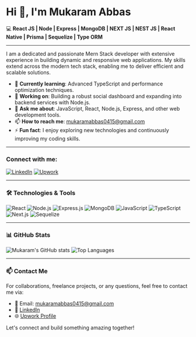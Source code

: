 
# Hi 👋, I'm Mukaram Abbas

💻 **React JS | Node | Express | MongoDB | NEXT JS | NEST JS | React Native | Prisma | Sequelize | Type ORM**

---

I am a dedicated and passionate Mern Stack developer with extensive experience in building dynamic and responsive web applications. My skills extend across the modern tech stack, enabling me to deliver efficient and scalable solutions.

- 🌱 **Currently learning**: Advanced TypeScript and performance optimization techniques.
- 🔭 **Working on**: Building a robust social dashboard and expanding into backend services with Node.js.
- 💬 **Ask me about**: JavaScript, React, Node.js, Express, and other web development tools.
- 📫 **How to reach me**: [mukaramabbas0415@gmail.com](mailto:mukaramabbas0415@gmail.com)
- ⚡ **Fun fact**: I enjoy exploring new technologies and continuously improving my coding skills.

---

### Connect with me:

[![LinkedIn](https://img.shields.io/badge/-LinkedIn-blue?style=flat&logo=Linkedin&logoColor=white)](https://www.linkedin.com/in/mukaram-abbas-475ma/)
[![Upwork](https://img.shields.io/badge/-Upwork-green?style=flat&logo=upwork&logoColor=white)](https://www.upwork.com/freelancers/mukarama)

---

### 🛠️ Technologies & Tools

![React](https://img.shields.io/badge/React-%2361DAFB.svg?style=for-the-badge&logo=react&logoColor=black)
![Node.js](https://img.shields.io/badge/Node.js-%2343853D.svg?style=for-the-badge&logo=node.js&logoColor=white)
![Express.js](https://img.shields.io/badge/Express.js-%23404d59.svg?style=for-the-badge&logo=express&logoColor=%2361DAFB)
![MongoDB](https://img.shields.io/badge/MongoDB-%234ea94b.svg?style=for-the-badge&logo=mongodb&logoColor=white)
![JavaScript](https://img.shields.io/badge/JavaScript-%23F7DF1E.svg?style=for-the-badge&logo=javascript&logoColor=black)
![TypeScript](https://img.shields.io/badge/TypeScript-%23007ACC.svg?style=for-the-badge&logo=typescript&logoColor=white)
![Next.js](https://img.shields.io/badge/Next.js-black?style=for-the-badge&logo=next.js&logoColor=white)
![Sequelize](https://img.shields.io/badge/Sequelize-52B0E7?style=for-the-badge&logo=sequelize&logoColor=white)

---

### 📊 GitHub Stats

![Mukaram's GitHub stats](https://github-readme-stats.vercel.app/api?username=mukaram001&show_icons=true&theme=radical)
![Top Languages](https://github-readme-stats.vercel.app/api/top-langs/?username=mukaram001&layout=compact&theme=radical)

---

### 📫 Contact Me

For collaborations, freelance projects, or any questions, feel free to contact me via:
- 📧 Email: [mukaramabbas0415@gmail.com](mailto:mukaramabbas0415@gmail.com)
- 💼 [LinkedIn](https://www.linkedin.com/in/mukaram-abbas-475ma/)
- 🌐 [Upwork Profile](https://www.upwork.com/freelancers/mukarama)

Let's connect and build something amazing together!
